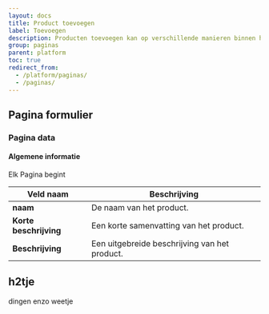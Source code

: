 ```yaml
---
layout: docs
title: Product toevoegen
label: Toevoegen
description: Producten toevoegen kan op verschillende manieren binnen het afosto platform.
group: paginas
parent: platform
toc: true
redirect_from:
  - /platform/paginas/
  - /paginas/
---
```

## Pagina formulier

### Pagina data
#### Algemene informatie
Elk Pagina begint 

| Veld naam | Beschrijving |
|---|---|
| **naam** |De naam van het product.|
| **Korte beschrijving** |Een korte samenvatting van het product.|
| **Beschrijving** |Een uitgebreide beschrijving van het product.|

## h2tje
dingen enzo weetje
